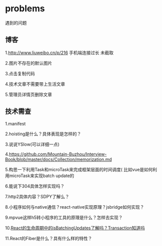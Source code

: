 # problems
遇到的问题
## 博客
1.http://www.liuweibo.cn/p/216 手机端连接过长 未截取

2.图片不存在的默认图片

3.点击复制代码

4.技术文章不需要带上生活文章

5.管理员详情页删除文章
## 技术需查
1.manifest

2.hoisting是什么？具体表现是怎样的？

3.说说YSlow(可以详细一点)

4.https://github.com/Mountain-Buzhou/Interview-Book/blob/master/docs/Collection/memorization.md

5.构思一下利用Task和microTask来完成框架层面的时间调度( 比如vue是如何利用microTask来实现batch update的

6.能说下304具体怎样实现吗？

7.http2具体内容？SDPY了解么？

8.小程序如何与native通信？react-native实现原理？jsbridge如何实现？

9.mpvue这样h5转小程序的工具的原理是什么？怎样去实现？

10.[React的生命周期中的isBatchingUpdates了解吗？Transaction知道吗](https://zhuanlan.zhihu.com/p/20328570)

11.React的Fiber是什么？具有什么样的特性？
